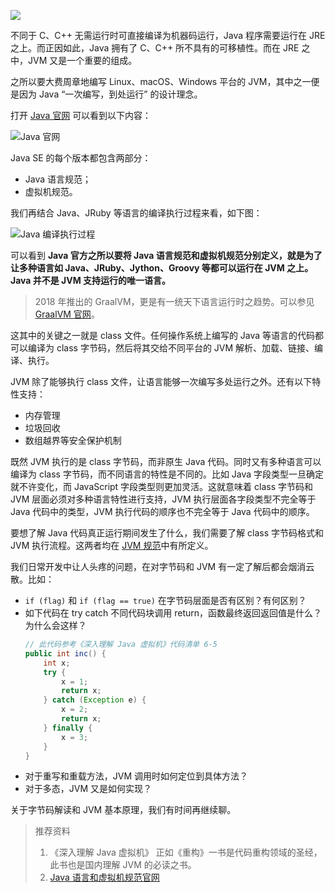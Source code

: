 ![](https://blog-pic-1251295613.cos.ap-guangzhou.myqcloud.com/1641721905.27SmartPic.png)

不同于 C、C++ 无需运行时可直接编译为机器码运行，Java 程序需要运行在 JRE 之上。而正因如此，Java 拥有了 C、C++ 所不具有的可移植性。而在 JRE 之中，JVM 又是一个重要的组成。

之所以要大费周章地编写 Linux、macOS、Windows 平台的 JVM，其中之一便是因为 Java “一次编写，到处运行” 的设计理念。

打开 [Java 官网](https://docs.oracle.com/javase/specs/index.html) 可以看到以下内容：

![Java 官网](https://blog-pic-1251295613.cos.ap-guangzhou.myqcloud.com/1641718576.98SmartPic.png)

Java SE 的每个版本都包含两部分：
- Java 语言规范；
- 虚拟机规范。

我们再结合 Java、JRuby 等语言的编译执行过程来看，如下图：

![Java 编译执行过程](https://blog-pic-1251295613.cos.ap-guangzhou.myqcloud.com/1641719366.23SmartPic.png)

可以看到 **Java 官方之所以要将 Java 语言规范和虚拟机规范分别定义，就是为了让多种语言如 Java、JRuby、Jython、Groovy 等都可以运行在 JVM 之上。Java 并不是 JVM 支持运行的唯一语言。**

> 2018 年推出的 GraalVM，更是有一统天下语言运行时之趋势。可以参见 [GraalVM 官网](https://www.graalvm.org/)。

这其中的关键之一就是 class 文件。任何操作系统上编写的 Java 等语言的代码都可以编译为 class 字节码，然后将其交给不同平台的 JVM 解析、加载、链接、编译、执行。

JVM 除了能够执行 class 文件，让语言能够一次编写多处运行之外。还有以下特性支持：
- 内存管理
- 垃圾回收
- 数组越界等安全保护机制

既然 JVM 执行的是 class 字节码，而非原生 Java 代码。同时又有多种语言可以编译为 class 字节码，而不同语言的特性是不同的。比如 Java 字段类型一旦确定就不许变化，而 JavaScript 字段类型则更加灵活。这就意味着 class 字节码和 JVM 层面必须对多种语言特性进行支持，JVM 执行层面各字段类型不完全等于 Java 代码中的类型，JVM 执行代码的顺序也不完全等于 Java 代码中的顺序。

要想了解 Java 代码真正运行期间发生了什么，我们需要了解 class 字节码格式和 JVM 执行流程。这两者均在 [JVM 规范](https://docs.oracle.com/javase/specs/jvms/se17/html/index.html)中有所定义。

我们日常开发中让人头疼的问题，在对字节码和 JVM 有一定了解后都会烟消云散。比如：
- `if (flag)` 和 `if (flag == true)` 在字节码层面是否有区别？有何区别？
- 如下代码在 try catch 不同代码块调用 return，函数最终返回返回值是什么？为什么会这样？
    ```java
    // 此代码参考《深入理解 Java 虚拟机》代码清单 6-5
    public int inc() {
        int x;
        try {
            x = 1;
            return x;
        } catch (Exception e) {
            x = 2;
            return x;
        } finally {
            x = 3;
        }
    }
    ```
- 对于重写和重载方法，JVM 调用时如何定位到具体方法？
- 对于多态，JVM 又是如何实现？

关于字节码解读和 JVM 基本原理，我们有时间再继续聊。

> 推荐资料
>
> 1. 《深入理解 Java 虚拟机》
> 正如《重构》一书是代码重构领域的圣经，此书也是国内理解 JVM 的必读之书。
> 2. [Java 语言和虚拟机规范官网](https://docs.oracle.com/javase/specs/index.html)
